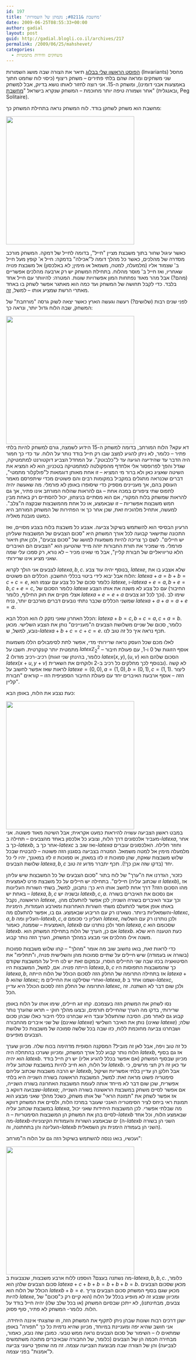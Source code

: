 ```yaml
---
id: 197
title: 'מחשבת &#8211; נקמתן של השמורות'
date: 2009-06-25T08:55:33+00:00
author: gadial
layout: post
guid: http://gadial.blogli.co.il/archives/217
permalink: /2009/06/25/mahshevet/
categories:
  - משחקים וחידות מתמטיות
---
```

[הפוסט הראשון שלי בבלוג](http://www.gadial.net/?p=14) תיאר את הצורה שבה מושג השמורות (Invariants) מחסל שני משחקים ומראה שהם בלתי פתירים &#8211; משחק ריצוף (כיסוי לוח שחמט חתוך באמצעות אבני דומינו), ומשחק ה-15. אני רוצה לחזור לאותו נושא בדיוק, אבל למשחק אחר ושמורה טיפה יותר מחוכמת &#8211; המשחק שנקרא בישראל "[מחשבת](http://he.wikipedia.org/wiki/%D7%9E%D7%97%D7%A9%D7%91%D7%AA)" (ובאנגלית, Peg Solitaire).

מחשבת הוא משחק לשחקן בודד. לוח המשחק נראה בתחילת המשחק כך:

[<img class="alignnone size-full wp-image-1040" title="PegSolitaire1" src="http://www.gadial.net/wp-content/uploads/2009/06/PegSolitaire1.png" alt="" width="350" height="350" />](http://www.gadial.net/wp-content/uploads/2009/06/PegSolitaire1.png)

כאשר עיגול שחור בתוך משבצת מציין "חייל", בדומה לחייל של דמקה. המשחק מורכב מסדרה של מהלכים, כאשר כל מהלך דומה ל"אכילה" בדמקה: חייל א' קופץ מעל חייל ב' שצמוד אליו (מלמעלה, למטה, משמאל או מימין; לא באלכסון) אל משבצת פנויה שאחריו, ואז חייל ב' מוסר מהלוח. בתחילת המשחק יש רק ארבעה מהלכים אפשריים (מהם?) אבל מהר מאוד נפתחות המון אפשרויות שונות. המטרה: להיוותר עם חייל אחד בלבד. כדי לקבל תחושה של המשחק ועד כמה הוא מאתגר אפשר לשחק בו באחד מאתרי הרשת שמציע אותו &#8211; למשל, [זה](http://alefefes.macam98.ac.il/games/game.asp?n=19).

לפני שנים רבות (שלושים?) רעשה וגעשה הארץ כאשר יצאה לשוק גרסה "מורחבת" של המשחק, שבה הלוח גדול יותר, ונראה כך:

[<img class="alignnone size-full wp-image-1041" title="PegSolitaire2" src="http://www.gadial.net/wp-content/uploads/2009/06/PegSolitaire2.png" alt="" width="350" height="350" />](http://www.gadial.net/wp-content/uploads/2009/06/PegSolitaire2.png)  
דא עקא? הלוח המורחב, בדומה למשחק ה-15 הידוע לשמצה, גורם למשחק להיות בלתי פתיר &#8211; כלומר, לא ניתן להגיע למצב שבו רק חייל בודד נותר על הלוח. עד כדי כך חמור היה הדבר עד שהידיעה הגיעה עד ל"כלבוטק". על המחדל הצביע דוקטורנט למתמטיקה, שגדל והפך לפרופסור אלי אלחדף מהפקולטה למתמטיקה בטכניון; הוא לא המציא את השיטה שאציג כאן ולא ברור מי המציא &#8211; זו אחת מאותן דוגמאות ל"פולקלור מתמטי", דברים שכנראה מתגלים במקביל במקומות רבים והם פשוטים מכדי שיתפרסם מאמר העוסק בהם, אך מעניינים מספיק כדי שיסופרו באופן לא פורמלי. מה שאעשה יהיה לתפוס שתי ציפורים במכה אחת &#8211; גם להראות שהלוח המורחב אינו פתיר, אך גם להראות שמשחק בלוח המקורי, אם הוא מסתיים בניצחון, יכול להסתיים רק באחת מבין חמש משבצות אפשריות &#8211; זו שבאמצע, או כל אחת מהמשבצות שבקצה ה"צלב". למעשה, אתחיל מלהוכיח זאת, שכן אחר כך אי הפתירות של המשחק המורחב היא כמעט מובנת מאליה.

הרעיון הבסיסי הוא להשתמש בשיקול צביעה. אצבע כל משבצת בלוח בצבע מסויים, ואז התכונה שתישאר קבועה לכל אורך המשחק היא "סכום הצבעים של המשבצות שעליהן יש חיילים". לשם כך צריכה להיות משמעות למושג של "סכום צבעים", ולכן אתן תיאור פורמלי. מי שמכיר את תורת החבורות יזהה מייד שהטיעון הוא "הצבעים הם האיברים הלא טריוויאליים של חבורת קליין", אבל מי שאינו מכיר &#8211; לא נורא, רק סמכו עלי שמה שאני מציע אינו שרירותי.

לצבעים אני הולך לקרוא $latex a,b,c$. בנוסף יהיה עוד צבע, $latex e$, שלא אצבע בו את הלוח אבל יבוא לידי ביטוי בכללי החשבון. הכללים הם פשוטים: $latex a+a=b+b=c+c=e$, כלומר סכום של כל צבע עם עצמו הוא $latex e$, ו-$latex a+e=a,b+e=b,c+e=c$, כלומר הסכום של $latex e$ עם כל צבע לא משנה את אותו הצבע (החיבור אצלי מקיים את חוק החילוף, כלומר $latex a+e=e+a$ וכך לכל זוג צבעים). שימו לב שמשני הכללים שכבר נתתי נובעים דברים מורכבים יותר, נניח $latex a+a+a=a+e=a$.

הכלל האחרון שאני נזקק לו הוא הכלל הבא: $latex a+b=c,b+c=a,c+a=b$. כלומר, סכום של שניים משלושת הצבעים ה"מעניינים" נותן את הצבע השלישי. מכאן נובע, למשל, ש-$latex a+b+c=c+c=e$. תכף נראה איך כל זה טוב לנו.

לאלו מכם שכל העסק נראה שרירותי מדי, אפשר לתת לסימבולים הללו משמעות מתמטית יותר קונקרטית. חשבו על $latex \mathbb{Z}_{2}^{2}$ &#8211; אוסף הזוגות של 0 ו-1, עם פעולת חיבור רכיב-רכיב מודולו 2 (כלומר, בהינתן שני זוגות $latex \left(x,y\right),\left(u,v\right)$ הסכום שלהם הוא $latex \left(x+u,y+v\right)$ ובנוסף לכך מחלקים כל רכיב ב-2 ולוקחים את השארית). לא קשה לראות שאז אפשר לחשוב על $latex e=\left(0,0\right),a=\left(1,0\right),b=\left(0,1\right),c=\left(1,1\right)$. ליצור הזה &#8211; אוסף ארבעת האיברים יחד עם פעולת החיבור הספציפית הזו &#8211; קוראים "חבורת קליין".

כעת נצבע את הלוח, באופן הבא:

[<img class="alignnone size-full wp-image-1043" title="PegSolitaire3" src="http://www.gadial.net/wp-content/uploads/2009/06/PegSolitaire3.png" alt="" width="350" height="350" />](http://www.gadial.net/wp-content/uploads/2009/06/PegSolitaire3.png)  
במבט ראשון הצביעה עשויה להיראות כמעט אקראית; אבל השיטה מאוד פשוטה. אני מעביר אלכסונים דרך הלוח, וצובע כל אלכסון באחד מהצבעים &#8211; תחילה ב-$latex a$, אחר כך ב-$latex b$, אחר כך ב-$latex c$ ואז שוב ב-$latex a$ וחוזר חלילה. האלכסונים עוברים מלמעלה מימין אל למטה משמאל. המטרה בצביעה בסגנון הזה פשוטה &#8211; להבטיח שבכל שלוש משבצות שאקח, שהן סמוכות זו לזו במאוזן, או סמוכות זו לזו במאונך, יהיו לי כל שלושת הצבעים $latex a,b,c$ יחד (בדקו שזה אכן כך!). תכף יתברר מדוע זה טוב.

כזכור, הגדרנו את ה"ערך" של לוח בתור "סכום הצבעים של כל המשבצות שיש עליהן חיילים". בתחילה יש חיילים על כל משבצת פרט לאמצעית (זו שכתוב עליה $latex b$), אז מהו הסכום הזה? דרך אחת לחשב אותו היא כך: נתבונן, למשל, בשתי השורות העליונות &#8211; באחת יש $latex a,b,c$ ובשניה יש $latex b,c,a$. אם נסכום את האיברים בשורה הראשונה, נקבל $latex e$, וכך עבור האיברים בשורה השניה; לכן אפשר להתעלם מהן. באותו אופן אפשר להתעלם משתי השורות האחרונות ומארבע העמודות, הימניות והשמאליות ביותר. נשארנו רק עם הריבוע שבאמצע. גם בו, אפשר להתעלם מה-$latex c,a,b$ העליון ומה-$latex b,c,a$ העליון כי סכומם $latex e$, ולכן נותרנו רק עם השלשה האמצעית &#8211; שממנה, כאמור, $latex b$ חסר ולכן נותרנו עם $latex a,c$ שסכומם הוא $latex b$. אם כן, הערך של הלוח בתחילת המשחק הוא $latex b$. כעת הטענה היא שלא משנה אילו מהלכים אני מבצע במהלך המשחק, הערך הזה נותר קבוע.

כדי לראות זאת, בואו נחשוב שוב מה אומר "מהלך" &#8211; קחו שלוש משבצות סמוכות (בשורה או בעמודה) שיש חיילים על שתיים סמוכות מהן והשלישית פנויה, ו"תחליפו" את הסיטואציה בכזו שבה שני החיילים הוסרו, ובמקום זאת יש לנו חייל על המשבצת שקודם הייתה פנויה. אם, למשל, המשבצות היו $latex a,b,c$ כך שהמשבצות התפוסות היו $latex a,b$, אז בתחילה התרומה של החלק הזה לסכום הכולל של הלוח הייתה $latex a+b$ שהוא $latex c$; ואחרי שסילקנו את החיילים מ-$latex a,b$ ושמנו אחד ב-$latex c$, התרומה של החלק הזה לסכום הכולל היא עדיין $latex c$, ולכן שום דבר לא השתנה. זה הכל.

נסו לשחק את המשחק הזה בעצמכם. קחו זוג חיילים, שימו אותו על הלוח באופן שרירותי, בדקו מה הערך שהחיילים תורמים, ובצעו מהלך חוקי &#8211; תראו שהערך נותר קבוע גם לאחר מכן. הסיבה שהתעלול עובד היא שבחרנו כללי חיבור כאלו שבהן סכום של שני איברים מהחבורה (שאינם $latex e$) נותן את האיבר השלישי (שאינו $latex e$) שלה; ושבחרנו צביעה מחוכמת ללוח, כזו שבה בכל שלשה סמוכה של משבצות כל שלושת הצבעים מופיעים.

כל זה טוב ויפה, אבל לאן זה מוביל? המסקנה הסופית מדהימה בכוח שלה. מכיוון שערך הלוח נותר קבוע לכל אורך המשחק, ומכיוון שערכו בהתחלה היה $latex b$, אז גם בסוף הוא יהיה $latex b$. מכיוון שבסוף המשחק (אם אפשר בכלל להגיע אליו) יש רק חייל בודד על הלוח, הוא חייב להיות במשבצת שכתוב עליה $latex b$. עד כאן זה רק חצי מרשים, כי יש הרבה משבצות שכתוב עליהם $latex b$, אבל חלקן הן עדיין בלתי אפשריות ושיקול סימטריה פשוט מראה זאת: למשל, המשבצת הראשונה בשורה השנייה היא בלתי אפשרית, שכן שום דבר לא מייחד אותה לעומת המשבצת האחרונה בשורה השנייה, שצבועה דווקא ב-$latex a$; אם אפשר לסיים משחק במשבצת הראשונה בשורה השנייה, אז אפשר לשחק את "תמונת הראי" של אותו משחק, כשכל מהלך שאני מבצע הוא תמונת ראי ביחס לציר הסימטריה האנכי שעובר במרכז הלוח, ולסיים את המשחק דווקא במשבצת שכתוב עליה $latex a$, מה שבלתי אפשרי. לכן המשבצות היחידות שאני יכול לסיים בהן את המשחק הן המשבצות הסימטריות &#8211; ה-$latex b$ שבאמצע הלוח, וכל אחד מה-$latex b$-ים שבאמצע השורות והעמודות הקיצוניות (ה-$latex b$ השני הן בשורה העליונה והן בתחתונה, וה-$latex b$ השני הן בעמודה הימנית והן השמאלית).

ועכשיו, בואו ננסה להשתמש בשיקול הזה גם על הלוח ה"מורחב":

[<img class="alignnone size-full wp-image-1044" title="PegSolitaire4" src="http://www.gadial.net/wp-content/uploads/2009/06/PegSolitaire4.png" alt="" width="350" height="350" />](http://www.gadial.net/wp-content/uploads/2009/06/PegSolitaire4.png)  
מה נשתנה בעצם? הוספנו ללוח ארבע משבצות, שנצבעות ב-$latex a,b,b,c$. כלומר, סכום הצבעים שלהן הוא $latex a+c+b+b=b+b+b=b$. מכאן שסכום הצבעים הכולל של הלוח הוא $latex b+b=e$. מכאן שגם בסוף המשחק סכום הצבעים צריך להיות $latex e$, ומכיוון שצבע זה לא מופיע בכלל על הלוח (הוא קיים רק כ"סכום" של צבעים, מבחינתנו), לא ייתכן שבסיום המשחק (או בכל שלב שלו) יהיה חייל בודד על הלוח. כלומר- המשחק לא פתיר, סוף פסוק.

ישנן דרכים רבות ושונות שבהן ניתן לתקוף את המשחק הזה, וזו שהצגתי איננה היחידה. אני חושב שהיא יפה ומעניינת במיוחד, מכיוון שהיא נדמית כל כך "תפורה" באופן שמתאים לו &#8211; השימור של סכום הצבעים נראה ממש טבעי. כמובן שזה נובע, כאמור, מבחירה חכמה הן של הצבעים (כלומר, של החבורה שבאיברים מתוכה משתמשים לצביעה) והן של הצורה שבה מבוצעת הצביעה עצמה. זה מה שהופך טיעוני צביעה ל"אמנות" בפני עצמה.